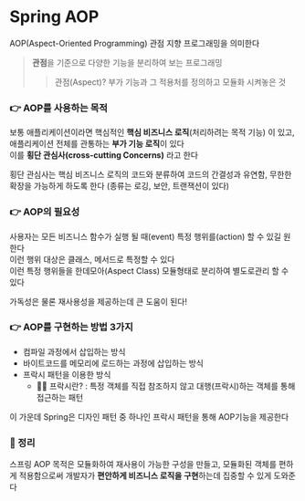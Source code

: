 # Spring AOP
AOP(Aspect-Oriented Programming) 관점 지향 프로그래밍을 의미한다
> **관점**을 기준으로 다양한 기능을 분리하여 보는 프로그래밍
> > 관점(Aspect)? 부가 기능과 그 적용처를 정의하고 모듈화 시켜놓은 것

### 👉 AOP를 사용하는 목적  
보통 애플리케이션이라면 핵심적인 **핵심 비즈니스 로직**(처리하려는 목적 기능) 이 있고, 애플리케이션 전체를 관통하는 **부가 기능 로직**이 있다    
이를 **횡단 관심사(cross-cutting Concerns)** 라고 한다  

횡단 관심사는 핵심 비즈니스 로직의 코드와 분류하여 코드의 간결성과 유연함, 무한한 확장을 가능하게 하도록 한다 (종류는 로깅, 보안, 트랜잭션이 있다)

### 👉 AOP의 필요성
사용자는 모든 비즈니스 함수가 실행 될 때(event) 특정 행위를(action) 할 수 있길 원한다  
이런 행위 대상은 클래스, 메서드로 특정할 수 있다  
이런 특정 행위들을 한데모아(Aspect Class) 모듈형태로 분리하여 별도로관리 할 수 있다 

가독성은 물론 재사용성을 제공하는데 큰 도움이 된다!

### 👉 AOP를 구현하는 방법 3가지
* 컴파일 과정에서 삽입하는 방식
* 바이트코드를 메모리에 로드하는 과정에 삽입하는 방식
* 프락시 패턴을 이용한 방식
  * 🙋‍♀️ 프락시란? : 특정 객체를 직접 참조하지 않고 대행(프락시)하는 객체를 통해 접근하는 패턴

이 가운데 Spring은 디자인 패턴 중 하나인 프락시 패턴을 통해 AOP기능을 제공한다  

### 🙌 정리
스프링 AOP 목적은 모듈화하여 재사용이 가능한 구성을 만들고, 모듈화된 객체를 편하게 적용함으로써 개발자가 **편안하게 비즈니스 로직을 구현**하는데 집중할 수 있게 도와준다